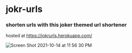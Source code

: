 # jokr-urls

### shorten urls with this joker themed url shortener

hosted at https://jokrurls.herokuapp.com/

![Screen Shot 2021-10-14 at 11 56 30 PM](https://user-images.githubusercontent.com/43241481/137434497-d6275b90-8e30-4981-9a68-551b17160390.png)
